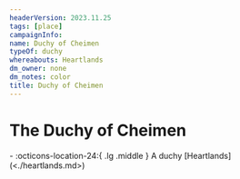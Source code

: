 ```yaml
---
headerVersion: 2023.11.25
tags: [place]
campaignInfo:
name: Duchy of Cheimen
typeOf: duchy
whereabouts: Heartlands
dm_owner: none
dm_notes: color
title: Duchy of Cheimen
---
```

# The Duchy of Cheimen
<div class="grid cards ext-narrow-margin ext-one-column" markdown>
-    :octicons-location-24:{ .lg .middle } A duchy [Heartlands](<./heartlands.md>)  
</div>





